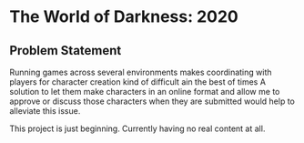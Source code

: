 # The World of Darkness: 2020

## Problem Statement

Running games across several environments makes coordinating with players for character creation kind of difficult ain the best of times   A solution to let them make characters in an online format and allow me to approve or discuss those characters when they are submitted would help to alleviate this issue. 

This project is just beginning.  Currently having no real content at all.

